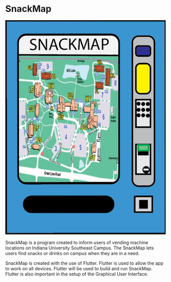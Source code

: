 # SnackMap

![Thing](/doc/images/SnackMapLogo.png?raw=true)

SnackMap is a program created to inform users of vending machine locations on Indiana University Southeast Campus. The SnackMap lets users find snacks or drinks on campus when they are in a need. 

SnackMap is created with the use of Flutter. Flutter is used to allow the app to work on all devices. Flutter will be used to build and run SnackMap. Flutter is also important in the setup of the Graphical User Interface. 
